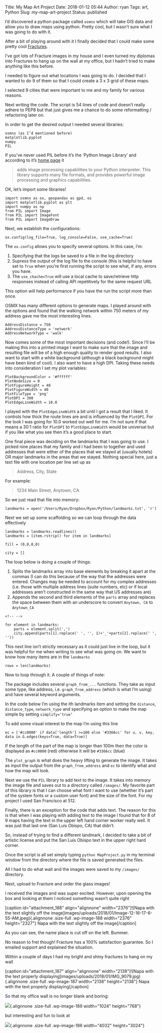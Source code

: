 Title: My Map Art Project
Date: 2018-01-12 05:44
Author: ryan
Tags: art, Python
Slug: my-map-art-project
Status: published

I’d discovered a python package called `osmnx` which will take GIS data and allow you to draw maps using python. Pretty cool, but I wasn’t sure what I was going to do with it.

After a bit of playing around with it I finally decided that I could make some pretty cool [Fractures](https://www.fractureme.com "Fracture").

I’ve got lots of Fracture images in my house and I even turned my diplomas into Fractures to hang up on the wall at my office, but I hadn’t tried to make anything like this before.

I needed to figure out what locations I was going to do. I decided that I wanted to do 9 of them so that I could create a 3 x 3 grid of these maps.

I selected 9 cities that were important to me and my family for various reasons.

Next writing the code. The script is 54 lines of code and doesn’t really adhere to PEP8 but that just gives me a chance to do some reformatting / refactoring later on.

In order to get the desired output I needed several libraries:

    osmnx (as I’d mentioned before)
    matplotlib.pyplot
    numpy
    PIL

If you’ve never used PIL before it’s the ‘Python Image Library’ and according to it’s [home page](http://www.pythonware.com/products/pil/ "Python Image Library Home Page") it

> adds image processing capabilities to your Python interpreter. This library supports many file formats, and provides powerful image processing and graphics capabilities.

OK, let’s import some libraries!

    import osmnx as ox, geopandas as gpd, os
    import matplotlib.pyplot as plt
    import numpy as np
    from PIL import Image
    from PIL import ImageFont
    from PIL import ImageDraw

Next, we establish the configurations:

    ox.config(log_file=True, log_console=False, use_cache=True)

The `ox.config` allows you to specify several options. In this case, I’m:

1.  Specifying that the logs be saved to a file in the log directory
2.  Supress the output of the log file to the console (this is helpful to have set to `True` when you’re first running the script to see what, if any, errors you have.
3.  The `use_chache=True` will use a local cache to save/retrieve http responses instead of calling API repetitively for the same request URL

This option will help performance if you have the run the script more than once.

OSMX has many different options to generate maps. I played around with the options and found that the walking network within 750 meters of my address gave me the most interesting lines.

    AddressDistance = 750
    AddressDistanceType = 'network'
    AddressNetworkType = 'walk'

Now comes some of the most important decisions (and code!). Since I’ll be making this into a printed image I want to make sure that the image and resulting file will be of a high enough quality to render good results. I also want to start with a white background (although a black background might have been kind of cool). I also want to have a high DPI. Taking these needs into consideration I set my plot variables:

    PlotBackgroundColor = '#ffffff'
    PlotNodeSize = 0
    PlotFigureHeight = 40
    PlotFigureWidth = 40
    PlotFileType = 'png'
    PlotDPI = 300
    PlotEdgeLineWidth = 10.0

I played with the `PlotEdgeLineWidth` a bit until I got a result that I liked. It controls how thick the route lines are and is influenced by the `PlotDPI`. For the look I was going for 10.0 worked out well for me. I’m not sure if that means a 30:1 ratio for `PlotDPI` to `PlotEdgeLineWidth` would be universal but if you like what you see then it’s a good place to start.

One final piece was deciding on the landmarks that I was going to use. I picked nine places that my family and I had been to together and used addresses that were either of the places that we stayed at (usually hotels) OR major landmarks in the areas that we stayed. Nothing special here, just a text file with one location per line set up as

> Address, City, State

For example:

> 1234 Main Street, Anytown, CA

So we just read that file into memory:

    landmarks = open('/Users/Ryan/Dropbox/Ryan/Python/landmarks.txt', 'r')

Next we set up some scaffolding so we can loop through the data effectively

    landmarks = landmarks.readlines()
    landmarks = [item.rstrip() for item in landmarks]

    fill = (0,0,0,0)

    city = []

The loop below is doing a couple of things:

1.  Splits the landmarks array into base elements by breaking it apart at the commas (I can do this because of the way that the addresses were entered. Changes may be needed to account for my complex addresses (i.e. those with multiple address lines (suite numbers, etc) or if local addresses aren’t constructed in the same way that US addresses are)
2.  Appends the second and third elements of the `parts` array and replaces the space between them with an underscore to convert `Anytown, CA` to `Anytown_CA`

```{=html}
<!-- -->
```
    for element in landmarks:
        parts = element.split(',')
        city.append(parts[1].replace(' ', '', 1)+'_'+parts[2].replace(' ', ''))

This next line isn’t strictly necessary as it could just live in the loop, but it was helpful for me when writing to see what was going on. We want to know how many items are in the `landmarks`

    rows = len(landmarks)

Now to loop through it. A couple of things of note:

The package includes several `graph_from_...` functions. They take as input some type, like address, i.e. `graph_from_address` (which is what I’m using) and have several keyword arguments.

In the code below I’m using the ith landmarks item and setting the `distance`, `distance_type`, `network_type` and specifying an option to make the map simple by setting `simplify=‘true’`

To add some visual interest to the map I’m using this line

    ec = ['#cc0000' if data['length'] >=100 else '#3366cc' for u, v, key, data in G.edges(keys=True, data=True)]

If the length of the part of the map is longer than 100m then the color is displayed as `#cc0000` (red) otherwise it will be `#3366cc` (blue)

The `plot_graph` is what does the heavy lifting to generate the image. It takes as input the output from the `graph_from_address` and `ec` to identify what and how the map will look.

Next we use the `PIL` library to add text to the image. It takes into memory the image file and saves out to a directory called `/images/`. My favorite part of this library is that I can choose what font I want to use (whether it’s part of the system fonts or a custom user font) and the size of the font. For my project I used San Francisco at 512.

Finally, there is an exception for the code that adds text. The reason for this is that when I was playing with adding text to the image I found that for 8 of 9 maps having the text in the upper left hand corner worker really well. It was just that last one (San Luis Obispo, CA) that didn’t.

So, instead of trying to find a different landmark, I decided to take a bit of artistic license and put the San Luis Obispo text in the upper right hard corner.

Once the script is all set simply typing `python MapProject.py` in my terminal window from the directory where the file is saved generated the files.

All I had to do what wait and the images were saved to my `/images/` directory.

Next, upload to Fracture and order the glass images!

I received the images and was super excited. However, upon opening the box and looking at them I noticed something wasn’t quite right

\[caption id="attachment_188" align="alignnone" width="2376"\]![Napa with the text slightly off the image]images/uploads/2018/01/Image-12-16-17-6-55-AM.jpeg){.alignnone .size-full .wp-image-188 width="2376" height="2327"} Napa with the text slightly off the image\[/caption\]

As you can see, the name place is cut off on the left. Bummer.

No reason to fret though! Fracture has a 100% satisfaction guarantee. So I emailed support and explained the situation.

Within a couple of days I had my bright and shiny fractures to hang on my wall

\[caption id="attachment_187" align="alignnone" width="2138"\]![Napa with the text properly displaying]images/uploads/2018/01/IMG_9079.jpg){.alignnone .size-full .wp-image-187 width="2138" height="2138"} Napa with the text properly displaying\[/caption\]

So that my office wall is no longer blank and boring:

![](/images/uploads/2018/01/UNADJUSTEDNONRAW_thumb_380b.jpg){.alignnone .size-full .wp-image-189 width="1024" height="768"}

but interesting and fun to look at

![](/images/uploads/2018/01/IMG_9156.jpg){.alignnone .size-full .wp-image-186 width="4032" height="3024"}
